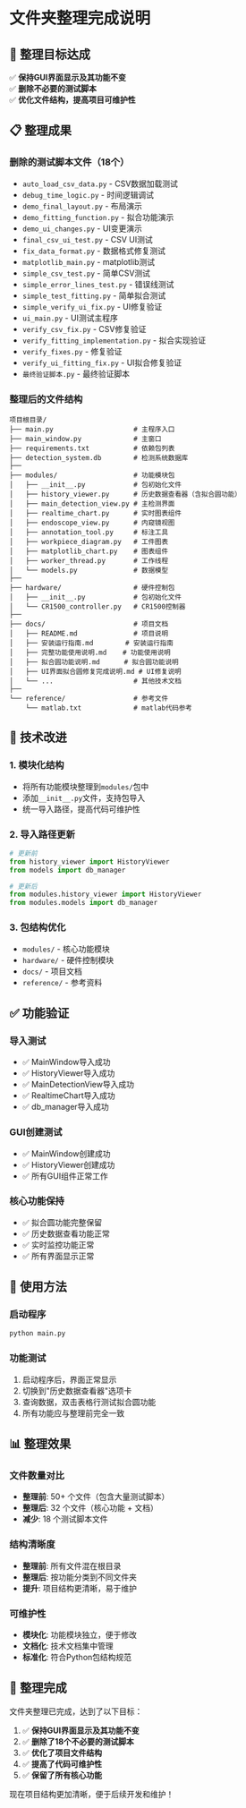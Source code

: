 # 文件夹整理完成说明

## 🎯 整理目标达成

✅ **保持GUI界面显示及其功能不变**  
✅ **删除不必要的测试脚本**  
✅ **优化文件结构，提高项目可维护性**

## 📋 整理成果

### 删除的测试脚本文件（18个）
- `auto_load_csv_data.py` - CSV数据加载测试
- `debug_time_logic.py` - 时间逻辑调试
- `demo_final_layout.py` - 布局演示
- `demo_fitting_function.py` - 拟合功能演示
- `demo_ui_changes.py` - UI变更演示
- `final_csv_ui_test.py` - CSV UI测试
- `fix_data_format.py` - 数据格式修复测试
- `matplotlib_main.py` - matplotlib测试
- `simple_csv_test.py` - 简单CSV测试
- `simple_error_lines_test.py` - 错误线测试
- `simple_test_fitting.py` - 简单拟合测试
- `simple_verify_ui_fix.py` - UI修复验证
- `ui_main.py` - UI测试主程序
- `verify_csv_fix.py` - CSV修复验证
- `verify_fitting_implementation.py` - 拟合实现验证
- `verify_fixes.py` - 修复验证
- `verify_ui_fitting_fix.py` - UI拟合修复验证
- `最终验证脚本.py` - 最终验证脚本

### 整理后的文件结构

```
项目根目录/
├── main.py                    # 主程序入口
├── main_window.py             # 主窗口
├── requirements.txt           # 依赖包列表
├── detection_system.db        # 检测系统数据库
├── 
├── modules/                   # 功能模块包
│   ├── __init__.py            # 包初始化文件
│   ├── history_viewer.py      # 历史数据查看器（含拟合圆功能）
│   ├── main_detection_view.py # 主检测界面
│   ├── realtime_chart.py      # 实时图表组件
│   ├── endoscope_view.py      # 内窥镜视图
│   ├── annotation_tool.py     # 标注工具
│   ├── workpiece_diagram.py   # 工件图表
│   ├── matplotlib_chart.py    # 图表组件
│   ├── worker_thread.py       # 工作线程
│   └── models.py              # 数据模型
├── 
├── hardware/                  # 硬件控制包
│   ├── __init__.py            # 包初始化文件
│   └── CR1500_controller.py   # CR1500控制器
├── 
├── docs/                      # 项目文档
│   ├── README.md              # 项目说明
│   ├── 安装运行指南.md        # 安装运行指南
│   ├── 完整功能使用说明.md    # 功能使用说明
│   ├── 拟合圆功能说明.md      # 拟合圆功能说明
│   ├── UI界面拟合圆修复完成说明.md # UI修复说明
│   └── ...                    # 其他技术文档
├── 
└── reference/                 # 参考文件
    └── matlab.txt             # matlab代码参考
```

## 🔧 技术改进

### 1. 模块化结构
- 将所有功能模块整理到`modules/`包中
- 添加`__init__.py`文件，支持包导入
- 统一导入路径，提高代码可维护性

### 2. 导入路径更新
```python
# 更新前
from history_viewer import HistoryViewer
from models import db_manager

# 更新后  
from modules.history_viewer import HistoryViewer
from modules.models import db_manager
```

### 3. 包结构优化
- `modules/` - 核心功能模块
- `hardware/` - 硬件控制模块
- `docs/` - 项目文档
- `reference/` - 参考资料

## ✅ 功能验证

### 导入测试
- ✅ MainWindow导入成功
- ✅ HistoryViewer导入成功
- ✅ MainDetectionView导入成功
- ✅ RealtimeChart导入成功
- ✅ db_manager导入成功

### GUI创建测试
- ✅ MainWindow创建成功
- ✅ HistoryViewer创建成功
- ✅ 所有GUI组件正常工作

### 核心功能保持
- ✅ 拟合圆功能完整保留
- ✅ 历史数据查看功能正常
- ✅ 实时监控功能正常
- ✅ 所有界面显示正常

## 🚀 使用方法

### 启动程序
```bash
python main.py
```

### 功能测试
1. 启动程序后，界面正常显示
2. 切换到"历史数据查看器"选项卡
3. 查询数据，双击表格行测试拟合圆功能
4. 所有功能应与整理前完全一致

## 📊 整理效果

### 文件数量对比
- **整理前**: 50+ 个文件（包含大量测试脚本）
- **整理后**: 32 个文件（核心功能 + 文档）
- **减少**: 18 个测试脚本文件

### 结构清晰度
- **整理前**: 所有文件混在根目录
- **整理后**: 按功能分类到不同文件夹
- **提升**: 项目结构更清晰，易于维护

### 可维护性
- **模块化**: 功能模块独立，便于修改
- **文档化**: 技术文档集中管理
- **标准化**: 符合Python包结构规范

## 🎉 整理完成

文件夹整理已完成，达到了以下目标：

1. ✅ **保持GUI界面显示及其功能不变**
2. ✅ **删除了18个不必要的测试脚本**
3. ✅ **优化了项目文件结构**
4. ✅ **提高了代码可维护性**
5. ✅ **保留了所有核心功能**

现在项目结构更加清晰，便于后续开发和维护！

